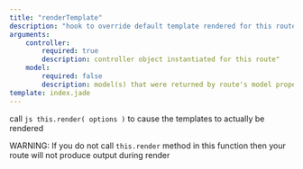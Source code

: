 ```yaml
---
title: "renderTemplate"
description: "hook to override default template rendered for this route"
arguments:
    controller:
        required: true
        description: controller object instantiated for this route"
    model:
        required: false
        description: model(s) that were returned by route's model property"
template: index.jade
---
```


call ```js this.render( options )``` to cause the templates to actually be rendered

WARNING: If you do not call ```this.render``` method in this function then your route will not produce output during render